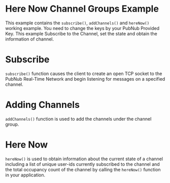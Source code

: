 # Here Now Channel Groups Example

This example contains the `subscribe()`, `addChannels()` and `hereNow()` working example. You need to change the keys by your PubNub Provided Key. This example Subscribe to the Channel, set the state and obtain the information of channel.

# Subscribe

`subscribe()` function causes the client to create an open TCP socket to the PubNub Real-Time Network and begin listening for messages on a specified channel.

# Adding Channels

`addChannels()` function is used to add the channels under the channel group.

# Here Now

`hereNow()` is used to obtain information about the current state of a channel including a list of unique user-ids currently subscribed to the channel and the total occupancy count of the channel by calling the `hereNow()` function in your application.
